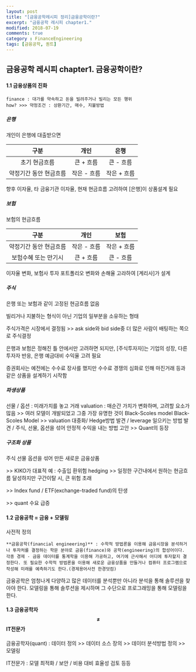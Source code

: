 ```yaml
---
layout: post
title: "[금융공학레시피 정리]금융공학이란?"
excerpt: "금융공학 레시피 chapter1."
modified: 2018-07-19
comments: true
category : FinanceEngineering
tags: [금융공학, 퀀트]
---
```



금융공학 레시피 chapter1. 금융공학이란?
--------------------------------------------------------------------------------------------

#### 1.1 금융상품의 진화
    finance : 대가를 약속하고 돈을 빌려주거나 빌리는 모든 행위
    how? >>> 약정조건 : 상환기간, 매수, 지불방법
    
##### 은행
개인이 은행에 대출받으면

| 구분                 | 개인       | 은행        | 
| :-----------------: | :-------: | :--------: | 
| 초기 현금흐름          | 큰 + 흐름  | 큰 - 흐름    |
| 약정기간 동안 현금흐름   | 작은 - 흐름 | 작은 + 흐름   |

향후 이자율, 타 금융기관 이자율, 현재 현금흐름 고려하여 [은행]이 상품설계 필요

##### 보험
보험의 현금흐름

| 구분                 | 개인       | 보험       | 
| :-----------------: | :-------: | :--------: | 
| 약정기간 동안 현금흐름  | 작은 - 흐름  | 작은 + 흐름  |
| 보험수혜 또는 만기시   | 큰 + 흐름 | 큰 - 흐름   |

이자율 변화, 보험사 투자 포트폴리오 변화와 손해율 고랴하여 [계리사]가 설계

##### 주식
은행 또는 보험과 같이 고정된 현금흐름 없음

빌리거나 지불하는 형식이 아닌 기업의 일부분을 소유하는 형태

주식가격은 시장에서 결정됨 >> ask side와 bid side중 더 많은 사람이 배팅하는 쪽으로 주식결정

은행과 보험은 정해진 틀 안에서만 고려하면 되지만, [주식투자자]는 기업의 성장, 다른 투자자 반응, 은행 예금대비 수익율 고려 필요

증권회사는 예전에는 수수료 장사를 했지만 수수료 경쟁의 심화로 인해 마진거래 등과 같은 상품을 설계하기 시작함

##### 파생상품
선물 / 옵션 : 미래가치를 놓고 거래
valuation : 매순간 가치가 변화하며, 고려할 요소가 많음 >> 여러 모델이 개발되었고 그중 가장 유명한 것이 Black-Scoles model 
Black-Scoles Model >> valuation 대중화/ Hedge방법 발견 / leverage 일으키는 방법 발견 / 주식, 선물, 옵션을 섞어 안정적 수익을 내는 방법 고안 >> Quant의 등장

##### 구조화 상품
주식 선물 옵션을 섞어 만든 새로운 금융상품

\>> KIKO가 대표적 예 : 수출입 환위험 hedging >> 일정한 구간내에서 원하는 현금흐름 달성하지만 구간이탈 시, 큰 위험 초래

\>> Index fund / ETF(exchange-traded fund)의 탄생
 
\>> quant 수요 급증

#### 1.2 금융공학 = 금융 + 모델링
사전적 정의

    **금융공학(financial engineering)** : 수학적 방법론을 이용해 금융시장을 분석하거나 투자처를 결정하는 학문 분야로 금융(finance)와 공학(engineering)의 합성어이다. 각종 경제 - 금융 데이터를 통계학을 이용해 가공하고, 여기에 근사해서 어디에 투자할지 결정한다. 또 필요한 수학적 방법론을 이용해 새로운 금융상품을 만들거나 컴퓨터 프로그램으로 작성해 미래를 예측하기도 한다.(경제용어사전 한경덧컴)

금융공학은 엄청나게 다양하고 많은 데이터를 분석뿐만 아니라 분석을 통해 솔루션을 찾아야 한다. 모델링을 통해 솔루션을 제시하며 그 수단으로 프로그래밍을 통해 모델링을 한다.

#### 1.3 금융공학자 $$\neq$$ IT전문가
금융공학자(quant) : 데이터 정의 >> 데이터 소스 장의 >> 데이터 분석방법 정의 >> 모델링 

IT전문가 : 모델 최적화 / 보안 / 비용 대비 효율성 검토 등등




    
